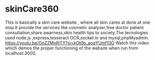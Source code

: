 # skinCare360
This is basically a skin care website , where all skin cares at done at one stop.It provide the services like cosmetic analyser,free doctor patient consultation,share awarness,skin health tips to society.The tecnologies used node.js ,express,tesseract OCR,socket.io and mysql,phpMyadmin.
https://youtu.be/OoZZMylfiTY?si=kOt0b_aoqYUmf13O Watch this video which demos the proper functioning of the website when run from localhost:3000.
